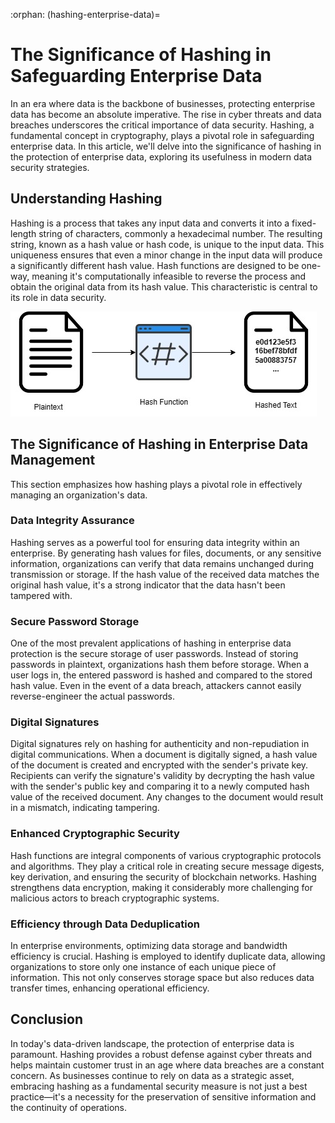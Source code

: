 :orphan:
(hashing-enterprise-data)=

# The Significance of Hashing in Safeguarding Enterprise Data

In an era where data is the backbone of businesses, protecting enterprise data has become an absolute imperative. The rise in cyber threats and data breaches underscores the critical importance of data security. Hashing, a fundamental concept in cryptography, plays a pivotal role in safeguarding enterprise data. In this article, we'll delve into the significance of hashing in the protection of enterprise data, exploring its usefulness in modern data security strategies.

## Understanding Hashing

Hashing is a process that takes any input data and converts it into a fixed-length string of characters, commonly a hexadecimal number. The resulting string, known as a hash value or hash code, is unique to the input data. This uniqueness ensures that even a minor change in the input data will produce a significantly different hash value. Hash functions are designed to be one-way, meaning it's computationally infeasible to reverse the process and obtain the original data from its hash value. This characteristic is central to its role in data security.

![Hashing](hashing/hashing.jpg)

## The Significance of Hashing in Enterprise Data Management

This section emphasizes how hashing plays a pivotal role in effectively managing an organization's data.

### Data Integrity Assurance

Hashing serves as a powerful tool for ensuring data integrity within an enterprise. By generating hash values for files, documents, or any sensitive information, organizations can verify that data remains unchanged during transmission or storage. If the hash value of the received data matches the original hash value, it's a strong indicator that the data hasn't been tampered with.

### Secure Password Storage

One of the most prevalent applications of hashing in enterprise data protection is the secure storage of user passwords. Instead of storing passwords in plaintext, organizations hash them before storage. When a user logs in, the entered password is hashed and compared to the stored hash value. Even in the event of a data breach, attackers cannot easily reverse-engineer the actual passwords.

### Digital Signatures

Digital signatures rely on hashing for authenticity and non-repudiation in digital communications. When a document is digitally signed, a hash value of the document is created and encrypted with the sender's private key. Recipients can verify the signature's validity by decrypting the hash value with the sender's public key and comparing it to a newly computed hash value of the received document. Any changes to the document would result in a mismatch, indicating tampering.

### Enhanced Cryptographic Security

Hash functions are integral components of various cryptographic protocols and algorithms. They play a critical role in creating secure message digests, key derivation, and ensuring the security of blockchain networks. Hashing strengthens data encryption, making it considerably more challenging for malicious actors to breach cryptographic systems.

### Efficiency through Data Deduplication

In enterprise environments, optimizing data storage and bandwidth efficiency is crucial. Hashing is employed to identify duplicate data, allowing organizations to store only one instance of each unique piece of information. This not only conserves storage space but also reduces data transfer times, enhancing operational efficiency.

## Conclusion

In today's data-driven landscape, the protection of enterprise data is paramount. Hashing provides a robust defense against cyber threats and helps maintain customer trust in an age where data breaches are a constant concern. As businesses continue to rely on data as a strategic asset, embracing hashing as a fundamental security measure is not just a best practice—it's a necessity for the preservation of sensitive information and the continuity of operations.